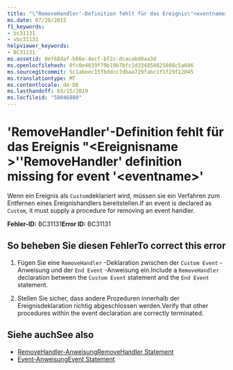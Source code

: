 ```yaml
---
title: "\"RemoveHandler'-Definition fehlt für das Ereignis\"<eventname>\""
ms.date: 07/20/2015
f1_keywords:
- bc31131
- vbc31131
helpviewer_keywords:
- BC31131
ms.assetid: 0ef68daf-b66e-4ecf-bf2c-dcacabd8aa3d
ms.openlocfilehash: 0fc0e4039f79b19b7bfc1d334858825808c5a606
ms.sourcegitcommit: 5c1abeec15fbddcc7dbaa729fabc1f1f29f12045
ms.translationtype: MT
ms.contentlocale: de-DE
ms.lasthandoff: 03/15/2019
ms.locfileid: "58046880"
---
```

# <a name="removehandler-definition-missing-for-event-eventname"></a><span data-ttu-id="2a2ea-102">'RemoveHandler'-Definition fehlt für das Ereignis "\<Ereignisname >'</span><span class="sxs-lookup"><span data-stu-id="2a2ea-102">'RemoveHandler' definition missing for event '\<eventname>'</span></span>
<span data-ttu-id="2a2ea-103">Wenn ein Ereignis als `Custom`deklariert wird, müssen sie ein Verfahren zum Entfernen eines Ereignishandlers bereitstellen.</span><span class="sxs-lookup"><span data-stu-id="2a2ea-103">If an event is declared as `Custom`, it must supply a procedure for removing an event handler.</span></span>  
  
 <span data-ttu-id="2a2ea-104">**Fehler-ID:** BC31131</span><span class="sxs-lookup"><span data-stu-id="2a2ea-104">**Error ID:** BC31131</span></span>  
  
## <a name="to-correct-this-error"></a><span data-ttu-id="2a2ea-105">So beheben Sie diesen Fehler</span><span class="sxs-lookup"><span data-stu-id="2a2ea-105">To correct this error</span></span>  
  
1.  <span data-ttu-id="2a2ea-106">Fügen Sie eine `RemoveHandler` -Deklaration zwischen der `Custom Event` -Anweisung und der `End Event` -Anweisung ein.</span><span class="sxs-lookup"><span data-stu-id="2a2ea-106">Include a `RemoveHandler` declaration between the `Custom Event` statement and the `End Event` statement.</span></span>  
  
2.  <span data-ttu-id="2a2ea-107">Stellen Sie sicher, dass andere Prozeduren innerhalb der Ereignisdeklaration richtig abgeschlossen werden.</span><span class="sxs-lookup"><span data-stu-id="2a2ea-107">Verify that other procedures within the event declaration are correctly terminated.</span></span>  
  
## <a name="see-also"></a><span data-ttu-id="2a2ea-108">Siehe auch</span><span class="sxs-lookup"><span data-stu-id="2a2ea-108">See also</span></span>

- [<span data-ttu-id="2a2ea-109">RemoveHandler-Anweisung</span><span class="sxs-lookup"><span data-stu-id="2a2ea-109">RemoveHandler Statement</span></span>](../../visual-basic/language-reference/statements/removehandler-statement.md)
- [<span data-ttu-id="2a2ea-110">Event-Anweisung</span><span class="sxs-lookup"><span data-stu-id="2a2ea-110">Event Statement</span></span>](../../visual-basic/language-reference/statements/event-statement.md)
